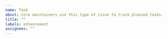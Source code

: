 ```yaml
---
name: Task
about: Core maintainers use this type of issue to track planned tasks. It is not for requesting features.
title: ""
labels: enhancement
assignees: ""
---
```

